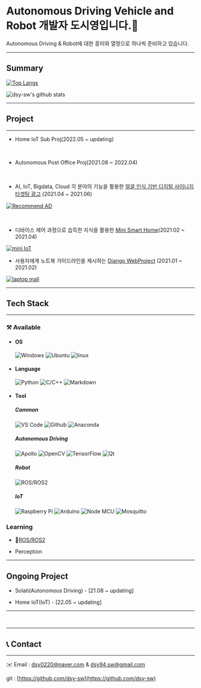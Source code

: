 # Autonomous Driving Vehicle and Robot 개발자 도시영입니다.👋

Autonomous Driving & Robot에 대한 흥미와 열정으로 하나씩 준비하고 있습니다. 

---

## Summary

 [![Top Langs](https://github-readme-stats.vercel.app/api/top-langs/?username=dsy-sw&layout=compact)](https://github.com/anuraghazra/github-readme-stats)

 ![dsy-sw's github stats](https://github-readme-stats.vercel.app/api?username=dsy-sw&show_icons=true)




---

## Project

---

- Home IoT Sub Proj(2022.05 ~ updating)
<br>


- Autonomous Post Office Proj(2021.08 ~ 2022.04)

<br>


- AI, IoT, Bigdata, Cloud 각 분야의 기능을 활용한 [얼굴 인식 기반 디지털 사이니지 타겟팅 광고](https://github.com/JFusionProject/IoT_code) (2021.04 ~ 2021.06)

[![Recommend AD](https://github-readme-stats.vercel.app/api/pin/?username=JFusionProject&repo=IoT_code)](https://github.com/JFusionProject/IoT_code)

<br>


- 디바이스 제어 과정으로 습득한 지식을 활용한 [Mini Smart Home](https://github.com/dsy-sw/iot-project)(2021.02 ~ 2021.04)

[![mini IoT](https://github-readme-stats.vercel.app/api/pin/?username=dsy-sw&repo=iot-project)](https://github.com/dsy-sw/iot-project)
<br>

- 사용자에게 노트북  가이드라인을 제시하는 [Django WebProject](https://github.com/dsy-sw/web_proj.git) (2021.01 ~ 2021.02)

[![laptop mall](https://github-readme-stats.vercel.app/api/pin/?username=dsy-sw&repo=web_proj)](https://github.com/dsy-sw/web_proj.git) 



---

## Tech Stack

---

### ⚒️ Available

- #### OS

    ![Windows](http://img.shields.io/badge/-Windows-0078D6?style=flat-square&logo=windows&logoColor=windows)
    ![Ubuntu](https://img.shields.io/badge/-Ubuntu-FCC624?style=flat-square&logo=ubuntu&logoColor=000000)
    ![linux](https://img.shields.io/badge/-linux-FCC624?style=flat-square&logo=Linux&logoColor=ffffff)

- #### Language


    ![Python](http://img.shields.io/badge/-Python-3776AB?style=flat-square&logo=python&logoColor=ffffff)
    ![C/C++](http://img.shields.io/badge/-C/C%2B%2B-00599C?style=flat-square&logo=cplusplus&logoColor=cplusplus)
    ![Markdown](https://img.shields.io/badge/-Markdown-000000?style=flat-square&logo=markdown)



- #### Tool

    ##### **Common**

    ![VS Code](http://img.shields.io/badge/-VS%20Code-007ACC?style=flat-square&logo=visual-studio-code&logoColor=ffffff)
    ![Github](https://img.shields.io/badge/-Github-181717?style=flat-square&logo=github)
    ![Anaconda](https://img.shields.io/badge/-Anaconda-44A833?style=flat-square&logo=anaconda)

     

    ##### **Autonomous Driving**
    ![Apollo](http://img.shields.io/badge/-Apollo-311C87?style=flat-square&logo=Apollo-GraphQL&logoColor=Apollo-GraphQL)
    ![OpenCV](http://img.shields.io/badge/-OpenCV-5C3EE8?style=flat-square&logo=opencv&logoColor=opencv)
    ![TensorFlow](http://img.shields.io/badge/-TensorFlow-FF6F00?style=flat-square&logo=tensorflow&logoColor=ffffff)
    ![Qt](http://img.shields.io/badge/-Qt-41CD52?style=flat-square&logo=Qt&logoColor=ffffff)

    ##### **Robot**
    
    ![ROS/ROS2](http://img.shields.io/badge/-ROS/ROS2-22314E?style=flat-square&logo=ros&logoColor=ros)
    
    
    ##### **IoT**
    
    ![Raspberry Pi](http://img.shields.io/badge/-Raspberry_Pi-A22846?style=flat-square&logo=raspberrypi&logoColor=raspberrypi)
    ![Arduino](http://img.shields.io/badge/-Arduino-00979D?style=flat-square&logo=arduino&logoColor=ffffff)
    ![Node MCU](http://img.shields.io/badge/-Raspberry_Pi-00979D?style=flat-square&logo=raspberrypi&logoColor=raspberrypi)
    ![Mosquitto](http://img.shields.io/badge/-Mosquitto-3C5280?style=flat-square&logo=Eclipse-Mosquitto&logoColor=Eclipse-Mosquitto)


### Learning
    
- 🐢[ROS/ROS2](https://www.notion.so/ROS2-Framework-b4e78c4e7c144c8492c1ec0eb3cab66a)

- Perception

---
## Ongoing Project
- Solati(Autonomous Driving) - [21.08 ~ updating]

- Home IoT(IoT) - [22.05 ~ updating]
---
​    


---
## 📞 Contact

---

✉️ Email : dsy0220@naver.com & dsy94.sw@gmail.com

git : [https://github.com/dsy-sw](https://github.com/dsy-sw)

